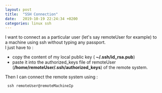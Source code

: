 ```yaml
---
layout: post
title:  "SSH Connection"
date:   2019-10-19 22:24:34 +0200
categories: linux ssh
---
```


I want to connect as a particular user (let's say remoteUser for example) to a machine using ssh without typing any passport.  
I just have to :  
* copy the content of my local public key ( __~/.ssh/id_rsa.pub__)
* paste it into the authorized_keys file of remoteUser (__/home/remoteUser/.ssh/authorized_keys__) of the remote system.  

Then I can connect the remote system using : 
```
 ssh remoteUser@remoteMachineIp
```
